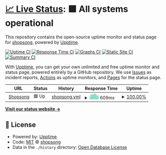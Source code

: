 # [📈 Live Status](https://shopsong.github.io/upptime): <!--live status--> **🟩 All systems operational**

This repository contains the open-source uptime monitor and status page for [shopsong](https://afk.shopsong.me), powered by [Upptime](https://github.com/upptime/upptime).

[![Uptime CI](https://github.com/shopsong/upptime/workflows/Uptime%20CI/badge.svg)](https://github.com/shopsong/upptime/actions?query=workflow%3A%22Uptime+CI%22)
[![Response Time CI](https://github.com/shopsong/upptime/workflows/Response%20Time%20CI/badge.svg)](https://github.com/shopsong/upptime/actions?query=workflow%3A%22Response+Time+CI%22)
[![Graphs CI](https://github.com/shopsong/upptime/workflows/Graphs%20CI/badge.svg)](https://github.com/shopsong/upptime/actions?query=workflow%3A%22Graphs+CI%22)
[![Static Site CI](https://github.com/shopsong/upptime/workflows/Static%20Site%20CI/badge.svg)](https://github.com/shopsong/upptime/actions?query=workflow%3A%22Static+Site+CI%22)
[![Summary CI](https://github.com/shopsong/upptime/workflows/Summary%20CI/badge.svg)](https://github.com/shopsong/upptime/actions?query=workflow%3A%22Summary+CI%22)

With [Upptime](https://upptime.js.org), you can get your own unlimited and free uptime monitor and status page, powered entirely by a GitHub repository. We use [Issues](https://github.com/shopsong/upptime/issues) as incident reports, [Actions](https://github.com/shopsong/upptime/actions) as uptime monitors, and [Pages](https://shopsong.github.io/upptime) for the status page.

<!--start: status pages-->
<!-- This summary is generated by Upptime (https://github.com/upptime/upptime) -->
<!-- Do not edit this manually, your changes will be overwritten -->
<!-- prettier-ignore -->
| URL | Status | History | Response Time | Uptime |
| --- | ------ | ------- | ------------- | ------ |
| <img alt="" src="https://icons.duckduckgo.com/ip3/afk-api.shopsong.me.ico" height="13"> [Shopsong](https://afk-api.shopsong.me/blogs/) | 🟩 Up | [shopsong.yml](https://github.com/shopsong/upptime/commits/HEAD/history/shopsong.yml) | <details><summary><img alt="Response time graph" src="./graphs/shopsong/response-time-week.png" height="20"> 609ms</summary><br><a href="https://shopsong.github.io/upptime/history/shopsong"><img alt="Response time 627" src="https://img.shields.io/endpoint?url=https%3A%2F%2Fraw.githubusercontent.com%2Fshopsong%2Fupptime%2FHEAD%2Fapi%2Fshopsong%2Fresponse-time.json"></a><br><a href="https://shopsong.github.io/upptime/history/shopsong"><img alt="24-hour response time 550" src="https://img.shields.io/endpoint?url=https%3A%2F%2Fraw.githubusercontent.com%2Fshopsong%2Fupptime%2FHEAD%2Fapi%2Fshopsong%2Fresponse-time-day.json"></a><br><a href="https://shopsong.github.io/upptime/history/shopsong"><img alt="7-day response time 609" src="https://img.shields.io/endpoint?url=https%3A%2F%2Fraw.githubusercontent.com%2Fshopsong%2Fupptime%2FHEAD%2Fapi%2Fshopsong%2Fresponse-time-week.json"></a><br><a href="https://shopsong.github.io/upptime/history/shopsong"><img alt="30-day response time 618" src="https://img.shields.io/endpoint?url=https%3A%2F%2Fraw.githubusercontent.com%2Fshopsong%2Fupptime%2FHEAD%2Fapi%2Fshopsong%2Fresponse-time-month.json"></a><br><a href="https://shopsong.github.io/upptime/history/shopsong"><img alt="1-year response time 627" src="https://img.shields.io/endpoint?url=https%3A%2F%2Fraw.githubusercontent.com%2Fshopsong%2Fupptime%2FHEAD%2Fapi%2Fshopsong%2Fresponse-time-year.json"></a></details> | <details><summary><a href="https://shopsong.github.io/upptime/history/shopsong">100.00%</a></summary><a href="https://shopsong.github.io/upptime/history/shopsong"><img alt="All-time uptime 99.89%" src="https://img.shields.io/endpoint?url=https%3A%2F%2Fraw.githubusercontent.com%2Fshopsong%2Fupptime%2FHEAD%2Fapi%2Fshopsong%2Fuptime.json"></a><br><a href="https://shopsong.github.io/upptime/history/shopsong"><img alt="24-hour uptime 100.00%" src="https://img.shields.io/endpoint?url=https%3A%2F%2Fraw.githubusercontent.com%2Fshopsong%2Fupptime%2FHEAD%2Fapi%2Fshopsong%2Fuptime-day.json"></a><br><a href="https://shopsong.github.io/upptime/history/shopsong"><img alt="7-day uptime 100.00%" src="https://img.shields.io/endpoint?url=https%3A%2F%2Fraw.githubusercontent.com%2Fshopsong%2Fupptime%2FHEAD%2Fapi%2Fshopsong%2Fuptime-week.json"></a><br><a href="https://shopsong.github.io/upptime/history/shopsong"><img alt="30-day uptime 100.00%" src="https://img.shields.io/endpoint?url=https%3A%2F%2Fraw.githubusercontent.com%2Fshopsong%2Fupptime%2FHEAD%2Fapi%2Fshopsong%2Fuptime-month.json"></a><br><a href="https://shopsong.github.io/upptime/history/shopsong"><img alt="1-year uptime 99.89%" src="https://img.shields.io/endpoint?url=https%3A%2F%2Fraw.githubusercontent.com%2Fshopsong%2Fupptime%2FHEAD%2Fapi%2Fshopsong%2Fuptime-year.json"></a></details>

<!--end: status pages-->

[**Visit our status website →**](https://shopsong.github.io/upptime)

## 📄 License

- Powered by: [Upptime](https://github.com/upptime/upptime)
- Code: [MIT](./LICENSE) © [shopsong](https://afk.shopsong.me)
- Data in the `./history` directory: [Open Database License](https://opendatacommons.org/licenses/odbl/1-0/)
